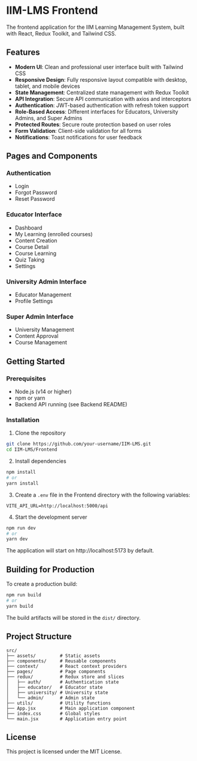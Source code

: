 # IIM-LMS Frontend

The frontend application for the IIM Learning Management System, built with React, Redux Toolkit, and Tailwind CSS.

## Features

- **Modern UI**: Clean and professional user interface built with Tailwind CSS
- **Responsive Design**: Fully responsive layout compatible with desktop, tablet, and mobile devices
- **State Management**: Centralized state management with Redux Toolkit
- **API Integration**: Secure API communication with axios and interceptors
- **Authentication**: JWT-based authentication with refresh token support
- **Role-Based Access**: Different interfaces for Educators, University Admins, and Super Admins
- **Protected Routes**: Secure route protection based on user roles
- **Form Validation**: Client-side validation for all forms
- **Notifications**: Toast notifications for user feedback

## Pages and Components

### Authentication
- Login
- Forgot Password
- Reset Password

### Educator Interface
- Dashboard
- My Learning (enrolled courses)
- Content Creation
- Course Detail
- Course Learning
- Quiz Taking
- Settings

### University Admin Interface
- Educator Management
- Profile Settings

### Super Admin Interface
- University Management
- Content Approval
- Course Management

## Getting Started

### Prerequisites
- Node.js (v14 or higher)
- npm or yarn
- Backend API running (see Backend README)

### Installation

1. Clone the repository
```bash
git clone https://github.com/your-username/IIM-LMS.git
cd IIM-LMS/Frontend
```

2. Install dependencies
```bash
npm install
# or
yarn install
```

3. Create a `.env` file in the Frontend directory with the following variables:
```
VITE_API_URL=http://localhost:5000/api
```

4. Start the development server
```bash
npm run dev
# or
yarn dev
```

The application will start on http://localhost:5173 by default.

## Building for Production

To create a production build:

```bash
npm run build
# or
yarn build
```

The build artifacts will be stored in the `dist/` directory.

## Project Structure

```
src/
├── assets/         # Static assets
├── components/     # Reusable components
├── context/        # React context providers
├── pages/          # Page components
├── redux/          # Redux store and slices
│   ├── auth/       # Authentication state
│   ├── educator/   # Educator state
│   ├── university/ # University state
│   └── admin/      # Admin state
├── utils/          # Utility functions
├── App.jsx         # Main application component
├── index.css       # Global styles
└── main.jsx        # Application entry point
```

## License

This project is licensed under the MIT License.
